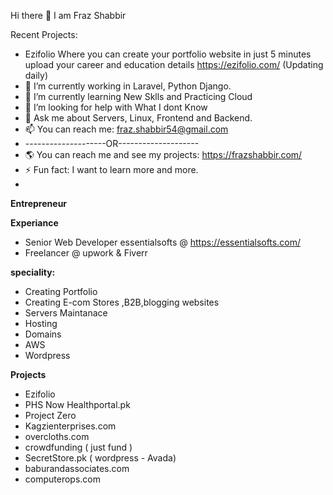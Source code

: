Hi there 👋 I am Fraz Shabbir

Recent Projects:
- Ezifolio Where you can create your portfolio website in just 5 minutes upload your career and education  details https://ezifolio.com/
(Updating daily)
- 🔭 I’m currently working in Laravel, Python Django.
- 🌱 I’m currently learning New Sklls and Practicing Cloud
- 🤔 I’m looking for help with What I dont Know
- 💬 Ask me about Servers, Linux, Frontend and Backend.
- 📫 You can reach me: fraz.shabbir54@gmail.com
- --------------------OR--------------------
- 🌎  You can reach me and see my projects: https://frazshabbir.com/
- ⚡ Fun fact: I want to learn more and more.
- 
**Entrepreneur**

**Experiance**
- Senior Web Developer essentialsofts @ https://essentialsofts.com/
- Freelancer @ upwork & Fiverr

**speciality:**
 - Creating Portfolio
 - Creating E-com Stores ,B2B,blogging websites
 - Servers Maintanace
 - Hosting
 - Domains
 - AWS
 - Wordpress
 
 **Projects**
 - Ezifolio
 - PHS Now Healthportal.pk
 - Project Zero
 - Kagzienterprises.com
 - overcloths.com
 - crowdfunding  ( just fund )
 - SecretStore.pk ( wordpress - Avada)
 - baburandassociates.com
 - computerops.com


